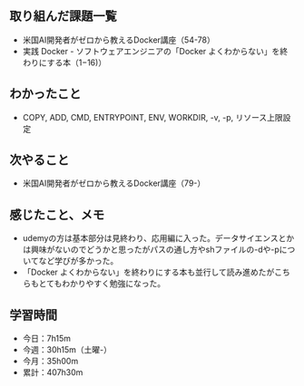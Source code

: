 ## 取り組んだ課題一覧
- 米国AI開発者がゼロから教えるDocker講座（54-78）
- 実践 Docker - ソフトウェアエンジニアの「Docker よくわからない」を終わりにする本（1−16)）
## わかったこと
- COPY, ADD, CMD, ENTRYPOINT, ENV, WORKDIR, -v, -p, リソース上限設定
## 次やること
- 米国AI開発者がゼロから教えるDocker講座（79-）
## 感じたこと、メモ
- udemyの方は基本部分は見終わり、応用編に入った。データサイエンスとかは興味がないのでどうかと思ったがパスの通し方やshファイルの-dや-pについてなど学びが多かった。    
- 「Docker よくわからない」を終わりにする本も並行して読み進めたがこちらもとてもわかりやすく勉強になった。
## 学習時間
- 今日：7h15m
- 今週：30h15m（土曜-）
- 今月：35h00m
- 累計：407h30m